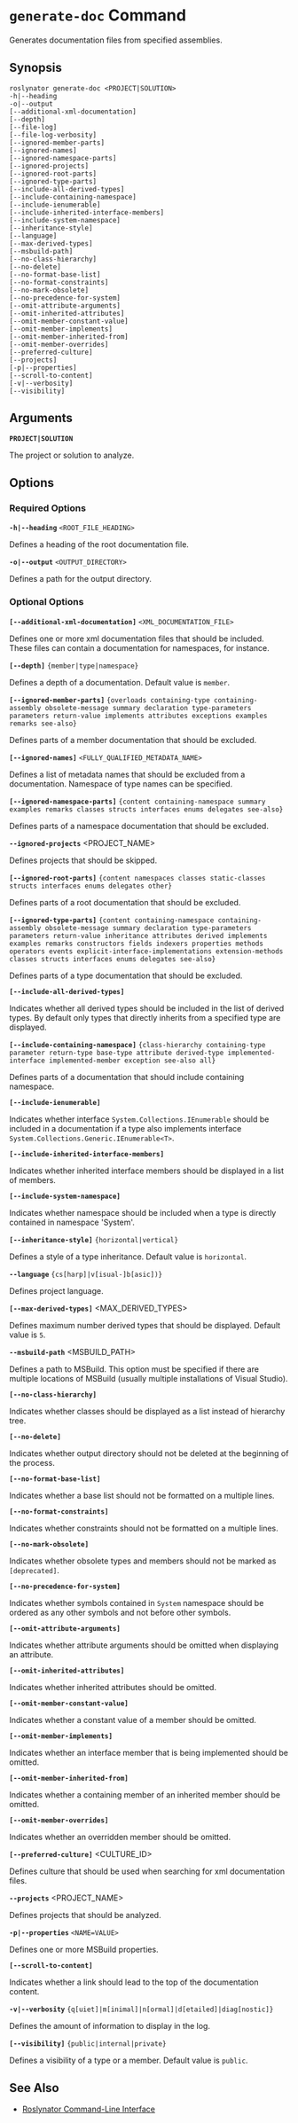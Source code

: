 
# `generate-doc` Command

Generates documentation files from specified assemblies.

## Synopsis

```
roslynator generate-doc <PROJECT|SOLUTION>
-h|--heading
-o|--output
[--additional-xml-documentation]
[--depth]
[--file-log]
[--file-log-verbosity]
[--ignored-member-parts]
[--ignored-names]
[--ignored-namespace-parts]
[--ignored-projects]
[--ignored-root-parts]
[--ignored-type-parts]
[--include-all-derived-types]
[--include-containing-namespace]
[--include-ienumerable]
[--include-inherited-interface-members]
[--include-system-namespace]
[--inheritance-style]
[--language]
[--max-derived-types]
[--msbuild-path]
[--no-class-hierarchy]
[--no-delete]
[--no-format-base-list]
[--no-format-constraints]
[--no-mark-obsolete]
[--no-precedence-for-system]
[--omit-attribute-arguments]
[--omit-inherited-attributes]
[--omit-member-constant-value]
[--omit-member-implements]
[--omit-member-inherited-from]
[--omit-member-overrides]
[--preferred-culture]
[--projects]
[-p|--properties]
[--scroll-to-content]
[-v|--verbosity]
[--visibility]
```

## Arguments

**`PROJECT|SOLUTION`**

The project or solution to analyze.

## Options

### Required Options

**`-h|--heading`** `<ROOT_FILE_HEADING>`

Defines a heading of the root documentation file.

**`-o|--output`** `<OUTPUT_DIRECTORY>`

Defines a path for the output directory.

### Optional Options

**`[--additional-xml-documentation]`** `<XML_DOCUMENTATION_FILE>`

Defines one or more xml documentation files that should be included. These files can contain a documentation for namespaces, for instance.

**`[--depth]`** `{member|type|namespace}`

Defines a depth of a documentation. Default value is `member`.

**`[--ignored-member-parts]`** `{overloads containing-type containing-assembly obsolete-message summary declaration type-parameters parameters return-value implements attributes exceptions examples remarks see-also}`

Defines parts of a member documentation that should be excluded.

**`[--ignored-names]`** `<FULLY_QUALIFIED_METADATA_NAME>`

Defines a list of metadata names that should be excluded from a documentation. Namespace of type names can be specified.

**`[--ignored-namespace-parts]`** `{content containing-namespace summary examples remarks classes structs interfaces enums delegates see-also}`

Defines parts of a namespace documentation that should be excluded.

**`--ignored-projects`** <PROJECT_NAME>

Defines projects that should be skipped.

**`[--ignored-root-parts]`** `{content namespaces classes static-classes structs interfaces enums delegates other}`

Defines parts of a root documentation that should be excluded.

**`[--ignored-type-parts]`** `{content containing-namespace containing-assembly obsolete-message summary declaration type-parameters parameters return-value inheritance attributes derived implements examples remarks constructors fields indexers properties methods operators events explicit-interface-implementations extension-methods classes structs interfaces enums delegates see-also}`

Defines parts of a type documentation that should be excluded.

**`[--include-all-derived-types]`**

Indicates whether all derived types should be included in the list of derived types. By default only types that directly inherits from a specified type are displayed.

**`[--include-containing-namespace]`** `{class-hierarchy containing-type parameter return-type base-type attribute derived-type implemented-interface implemented-member exception see-also all}`

Defines parts of a documentation that should include containing namespace.

**`[--include-ienumerable]`**

Indicates whether interface `System.Collections.IEnumerable` should be included in a documentation if a type also implements interface `System.Collections.Generic.IEnumerable<T>`.

**`[--include-inherited-interface-members]`**

Indicates whether inherited interface members should be displayed in a list of members.

**`[--include-system-namespace]`**

Indicates whether namespace should be included when a type is directly contained in namespace 'System'.

**`[--inheritance-style]`** `{horizontal|vertical}`

Defines a style of a type inheritance. Default value is `horizontal`.

**`--language`** `{cs[harp]|v[isual-]b[asic])}`

Defines project language.

**`[--max-derived-types]`** <MAX_DERIVED_TYPES>

Defines maximum number derived types that should be displayed. Default value is `5`.

**`--msbuild-path`** <MSBUILD_PATH>

Defines a path to MSBuild. This option must be specified if there are multiple locations of MSBuild (usually multiple installations of Visual Studio).

**`[--no-class-hierarchy]`**

Indicates whether classes should be displayed as a list instead of hierarchy tree.

**`[--no-delete]`**

Indicates whether output directory should not be deleted at the beginning of the process.

**`[--no-format-base-list]`**

Indicates whether a base list should not be formatted on a multiple lines.

**`[--no-format-constraints]`**

Indicates whether constraints should not be formatted on a multiple lines.

**`[--no-mark-obsolete]`**

Indicates whether obsolete types and members should not be marked as `[deprecated]`.

**`[--no-precedence-for-system]`**

Indicates whether symbols contained in `System` namespace should be ordered as any other symbols and not before other symbols.

**`[--omit-attribute-arguments]`**

Indicates whether attribute arguments should be omitted when displaying an attribute.

**`[--omit-inherited-attributes]`**

Indicates whether inherited attributes should be omitted.

**`[--omit-member-constant-value]`**

Indicates whether a constant value of a member should be omitted.

**`[--omit-member-implements]`**

Indicates whether an interface member that is being implemented should be omitted.

**`[--omit-member-inherited-from]`**

Indicates whether a containing member of an inherited member should be omitted.

**`[--omit-member-overrides]`**

Indicates whether an overridden member should be omitted.

**`[--preferred-culture]`** <CULTURE_ID>

Defines culture that should be used when searching for xml documentation files.

**`--projects`** <PROJECT_NAME>

Defines projects that should be analyzed.

**`-p|--properties`** `<NAME=VALUE>`

Defines one or more MSBuild properties.

**`[--scroll-to-content]`**

Indicates whether a link should lead to the top of the documentation content.

**`-v|--verbosity`** `{q[uiet]|m[inimal]|n[ormal]|d[etailed]|diag[nostic]}`

Defines the amount of information to display in the log.

**`[--visibility]`** `{public|internal|private}`

Defines a visibility of a type or a member. Default value is `public`.

## See Also

* [Roslynator Command-Line Interface](README.md)
